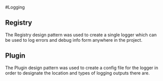 #Logging

## Registry
The Registry design pattern was used to create a single logger
which can be used to log errors and debug info form anywhere
in the project.

## Plugin
The Plugin design pattern was used to create a config file for
the logger in order to designate the location and types of logging
outputs there are.